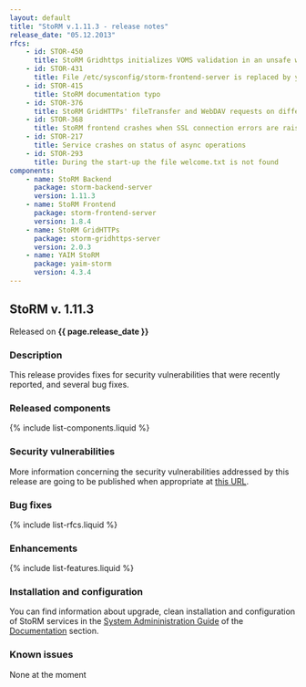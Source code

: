 ```yaml
---
layout: default
title: "StoRM v.1.11.3 - release notes"
release_date: "05.12.2013"
rfcs:
    - id: STOR-450
      title: StoRM Gridhttps initializes VOMS validation in an unsafe way
    - id: STOR-431
      title: File /etc/sysconfig/storm-frontend-server is replaced by yum
    - id: STOR-415
      title: StoRM documentation typo
    - id: STOR-376
      title: StoRM GridHTTPs' fileTransfer and WebDAV requests on different context-paths
    - id: STOR-368
      title: StoRM frontend crashes when SSL connection errors are raised by argus pep_client library
    - id: STOR-217
      title: Service crashes on status of async operations
    - id: STOR-293
      title: During the start-up the file welcome.txt is not found
components:
    - name: StoRM Backend
      package: storm-backend-server
      version: 1.11.3
    - name: StoRM Frontend
      package: storm-frontend-server
      version: 1.8.4
    - name: StoRM GridHTTPs
      package: storm-gridhttps-server
      version: 2.0.3
    - name: YAIM StoRM
      package: yaim-storm
      version: 4.3.4
---
```


## StoRM v. 1.11.3

Released on **{{ page.release_date }}**

### Description

This release provides fixes for security vulnerabilities that were recently reported, and several bug fixes.

### Released components

{% include list-components.liquid %}

### Security vulnerabilities

More information concerning the security vulnerabilities addressed by this release are going to be published when appropriate at [this URL](https://wiki.egi.eu/wiki/SVG:Advisory-SVG-2012-4598).

### Bug fixes

{% include list-rfcs.liquid %}

### Enhancements

{% include list-features.liquid %}

### Installation and configuration

You can find information about upgrade, clean installation and configuration of StoRM services in the [System Admininistration Guide][storm-sysadmin-guide] of the [Documentation][storm-documentation] section.

### Known issues

None at the moment

[storm-documentation]: {{site.baseurl}}/documentation.html
[storm-sysadmin-guide]: {{site.baseurl}}/documentation/sysadmin-guide/1.11.3
